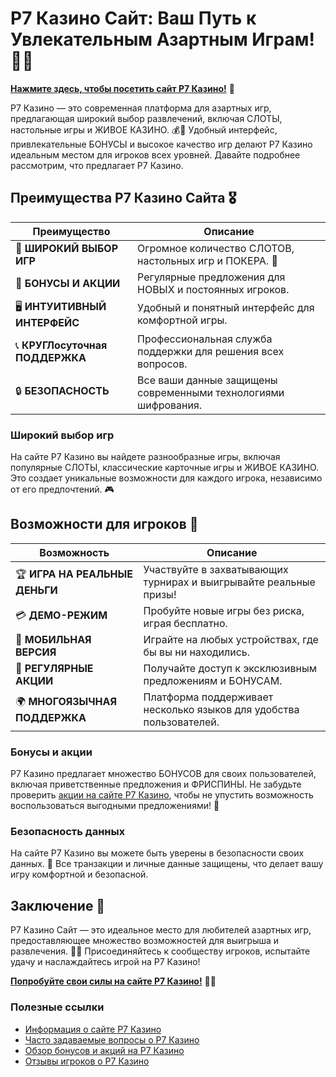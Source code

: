 # Р7 Казино Сайт: Ваш Путь к Увлекательным Азартным Играм! 🎲✨

[**Нажмите здесь, чтобы посетить сайт Р7 Казино!**](https://brandplay.link/bMd3Yjsw) 🤑

Р7 Казино — это современная платформа для азартных игр, предлагающая широкий выбор развлечений, включая СЛОТЫ, настольные игры и ЖИВОЕ КАЗИНО. 💰🎉 Удобный интерфейс, привлекательные БОНУСЫ и высокое качество игр делают Р7 Казино идеальным местом для игроков всех уровней. Давайте подробнее рассмотрим, что предлагает Р7 Казино.

## Преимущества Р7 Казино Сайта 🎖️

| **Преимущество**                 | **Описание**                                          |
|----------------------------------|------------------------------------------------------|
| 🌟 **ШИРОКИЙ ВЫБОР ИГР**         | Огромное количество СЛОТОВ, настольных игр и ПОКЕРА. 🎰 |
| 🎁 **БОНУСЫ И АКЦИИ**            | Регулярные предложения для НОВЫХ и постоянных игроков. |
| 🖥️ **ИНТУИТИВНЫЙ ИНТЕРФЕЙС**    | Удобный и понятный интерфейс для комфортной игры.     |
| 📞 **КРУГЛосуточная ПОДДЕРЖКА**  | Профессиональная служба поддержки для решения всех вопросов. |
| 🔒 **БЕЗОПАСНОСТЬ**               | Все ваши данные защищены современными технологиями шифрования. |

### Широкий выбор игр

На сайте Р7 Казино вы найдете разнообразные игры, включая популярные СЛОТЫ, классические карточные игры и ЖИВОЕ КАЗИНО. Это создает уникальные возможности для каждого игрока, независимо от его предпочтений. 🎮

## Возможности для игроков 🎲

| **Возможность**                  | **Описание**                                          |
|----------------------------------|------------------------------------------------------|
| 🏆 **ИГРА НА РЕАЛЬНЫЕ ДЕНЬГИ**   | Участвуйте в захватывающих турнирах и выигрывайте реальные призы! |
| 💳 **ДЕМО-РЕЖИМ**                | Пробуйте новые игры без риска, играя бесплатно.      |
| 📱 **МОБИЛЬНАЯ ВЕРСИЯ**          | Играйте на любых устройствах, где бы вы ни находились. |
| 🎉 **РЕГУЛЯРНЫЕ АКЦИИ**          | Получайте доступ к эксклюзивным предложениям и БОНУСАМ. |
| 🌍 **МНОГОЯЗЫЧНАЯ ПОДДЕРЖКА**    | Платформа поддерживает несколько языков для удобства пользователей. |

### Бонусы и акции

Р7 Казино предлагает множество БОНУСОВ для своих пользователей, включая приветственные предложения и ФРИСПИНЫ. Не забудьте проверить [акции на сайте Р7 Казино](https://brandplay.link/bMd3Yjsw), чтобы не упустить возможность воспользоваться выгодными предложениями! 🎊

### Безопасность данных

На сайте Р7 Казино вы можете быть уверены в безопасности своих данных. 🔐 Все транзакции и личные данные защищены, что делает вашу игру комфортной и безопасной.

## Заключение 🎉

Р7 Казино Сайт — это идеальное место для любителей азартных игр, предоставляющее множество возможностей для выигрыша и развлечения. 🌟💸 Присоединяйтесь к сообществу игроков, испытайте удачу и наслаждайтесь игрой на Р7 Казино!

[**Попробуйте свои силы на сайте Р7 Казино!**](https://brandplay.link/bMd3Yjsw) 💪🎊

### Полезные ссылки
- [Информация о сайте Р7 Казино](https://brandplay.link/bMd3Yjsw)
- [Часто задаваемые вопросы о Р7 Казино](https://brandplay.link/bMd3Yjsw)
- [Обзор бонусов и акций на Р7 Казино](https://brandplay.link/bMd3Yjsw)
- [Отзывы игроков о Р7 Казино](https://brandplay.link/bMd3Yjsw)
